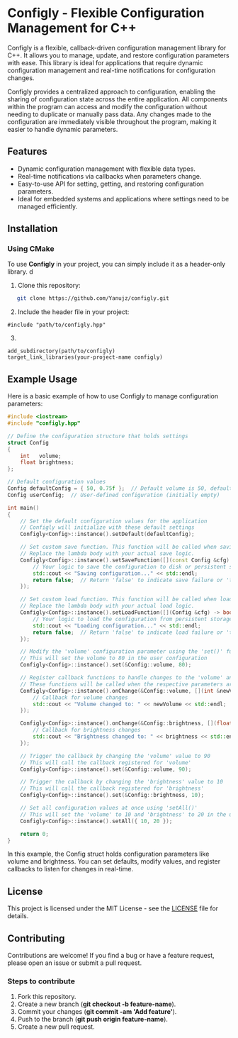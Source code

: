 # Configly - Flexible Configuration Management for C++

Configly is a flexible, callback-driven configuration management library for C++. It allows you to manage, update, and restore configuration parameters with ease. This library is ideal for applications that require dynamic configuration management and real-time notifications for configuration changes.

Configly provides a centralized approach to configuration, enabling the sharing of configuration state across the entire application. All components within the program can access and modify the configuration without needing to duplicate or manually pass data. Any changes made to the configuration are immediately visible throughout the program, making it easier to handle dynamic parameters.


## Features
- Dynamic configuration management with flexible data types.
- Real-time notifications via callbacks when parameters change.
- Easy-to-use API for setting, getting, and restoring configuration parameters.
- Ideal for embedded systems and applications where settings need to be managed efficiently.

## Installation

### Using CMake
To use **Configly** in your project, you can simply include it as a header-only library.
d
1. Clone this repository:
```bash
   git clone https://github.com/Yanujz/configly.git
```
2. Include the header file in your project:
```
#include "path/to/configly.hpp"
```

3.
```
add_subdirectory(path/to/configly)
target_link_libraries(your-project-name configly)
```
## Example Usage
Here is a basic example of how to use Configly to manage configuration parameters:

```cpp
#include <iostream>
#include "configly.hpp"

// Define the configuration structure that holds settings
struct Config
{
    int   volume;  
    float brightness;
};

// Default configuration values
Config defaultConfig = { 50, 0.75f };  // Default volume is 50, default brightness is 0.75
Config userConfig;  // User-defined configuration (initially empty)

int main()
{
    // Set the default configuration values for the application
    // Configly will initialize with these default settings
    Configly<Config>::instance().setDefault(defaultConfig);

    // Set custom save function. This function will be called when saving configuration.
    // Replace the lambda body with your actual save logic.
    Configly<Config>::instance().setSaveFunction([](const Config &cfg) -> bool {
        // Your logic to save the configuration to disk or persistent storage
        std::cout << "Saving configuration..." << std::endl;
        return false;  // Return 'false' to indicate save failure or 'true' if successful
    });

    // Set custom load function. This function will be called when loading the configuration.
    // Replace the lambda body with your actual load logic.
    Configly<Config>::instance().setLoadFunction([](Config &cfg) -> bool {
        // Your logic to load the configuration from persistent storage
        std::cout << "Loading configuration..." << std::endl;
        return false;  // Return 'false' to indicate load failure or 'true' if successful
    });

    // Modify the 'volume' configuration parameter using the 'set()' function
    // This will set the volume to 80 in the user configuration
    Configly<Config>::instance().set(&Config::volume, 80);

    // Register callback functions to handle changes to the 'volume' and 'brightness' parameters.
    // These functions will be called when the respective parameters are changed.
    Configly<Config>::instance().onChange(&Config::volume, [](int &newVolume) -> void {
        // Callback for volume changes
        std::cout << "Volume changed to: " << newVolume << std::endl;
    });

    Configly<Config>::instance().onChange(&Config::brightness, [](float &brightness) -> void {
        // Callback for brightness changes
        std::cout << "Brightness changed to: " << brightness << std::endl;
    });

    // Trigger the callback by changing the 'volume' value to 90
    // This will call the callback registered for 'volume'
    Configly<Config>::instance().set(&Config::volume, 90);

    // Trigger the callback by changing the 'brightness' value to 10
    // This will call the callback registered for 'brightness'
    Configly<Config>::instance().set(&Config::brightness, 10);

    // Set all configuration values at once using 'setAll()'
    // This will set the 'volume' to 10 and 'brightness' to 20 in the user configuration
    Configly<Config>::instance().setAll({ 10, 20 });

    return 0;
}

```
In this example, the Config struct holds configuration parameters like volume and brightness. You can set defaults, modify values, and register callbacks to listen for changes in real-time.

## License
This project is licensed under the MIT License - see the [LICENSE](LICENSE) file for details.


## Contributing
Contributions are welcome! If you find a bug or have a feature request, please open an issue or submit a pull request.

### Steps to contribute

1. Fork this repository.
2. Create a new branch (**git checkout -b feature-name**).
3. Commit your changes (**git commit -am 'Add feature'**).
4. Push to the branch (**git push origin feature-name**).
5. Create a new pull request.